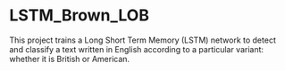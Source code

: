 # LSTM_Brown_LOB
This project trains a Long Short Term Memory (LSTM) network to detect and classify a text written in English according to a particular variant: whether it is British or American. 
